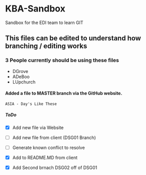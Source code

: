 # KBA-Sandbox
Sandbox for the EDI team to learn GIT
## This files can be edited to understand how branching / editing works

### 3 People currently should be using these files
* DGrove
* ADeBoo
* LUpchurch

#### Added a file to MASTER branch via the GitHub website.
`ASIA - Day's Like These`


##### ToDo

- [x] Add new file via Website
- [ ] Add new file from client (DSG01 Branch)
- [ ] Generate known conflict to resolve
- [x] Add to README.MD from client
- [x] Add Second brnach DSG02 off of DSG01




